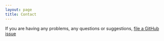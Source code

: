 ```yaml
---
layout: page
title: Contact
---
```


If you are having any problems, any questions or suggestions, [file a GitHub issue](https://github.com/about-code/blog/issues/new)
